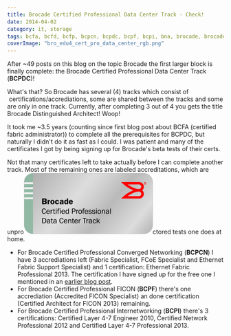 ```yaml
---
title: Brocade Certified Professional Data Center Track - Check!
date: 2014-04-02
category: it, storage
tags: bcfa, bcfd, bcfp, bcpcn, bcpdc, bcpf, bcpi, bna, brocade, brocade, certified, certification, network, advisor, studying
coverImage: "bro_edu4_cert_pro_data_center_rgb.png"
---
```


After ~49 posts on this blog on the topic Brocade the first larger block is finally complete: the Brocade Certified Professional Data Center Track (**BCPDC**)!

What's that? So Brocade has several (4) tracks which consist of  certifications/accrediations, some are shared between the tracks and some are only in one track. Currently, after completing 3 out of 4 you gets the title Brocade Distinguished Architect! Woop!

It took me ~3.5 years (counting since first blog post about BCFA (certified fabric administrator)) to complete all the prerequisites for BCPDC, but naturally I didn't do it as fast as I could. I was patient and many of the certificates I got by being signing up for Brocade's beta tests of their certs.

Not that many certificates left to take actually before I can complete another track. Most of the remaining ones are labeled accreditations, which are unpro[![bro_edu4_cert_pro_data_center_rgb](images/bro_edu4_cert_pro_data_center_rgb-300x142.png)](images/bro_edu4_cert_pro_data_center_rgb.png)ctored tests one does at home.

- For Brocade Certified Professional Converged Networking (**BCPCN**) I have 3 accrediations left (Fabric Specialist, FCoE Specialist and Ethernet Fabric Support Specialist) and 1 certification: Ethernet Fabric Professional 2013. The certification I have signed up for the free one I mentioned in an [earlier blog post](http://www.guldmyr.com/brocade-certified-ethernet-fabric-professional/ "Brocade Certified Ethernet Fabric Professional").
- For Brocade Certified Professional FICON (**BCPF**) there's one accrediation (Accredited FICON Specialist) an done certification (Certified Architect for FICON 2013) remaining.
- For Brocade Certified Professional Internetworking (**BCPI**) there's 3 certifications: Certified Layer 4-7 Engineer 2010, Certified Network Professional 2012 and Certified Layer 4-7 Professional 2013.
